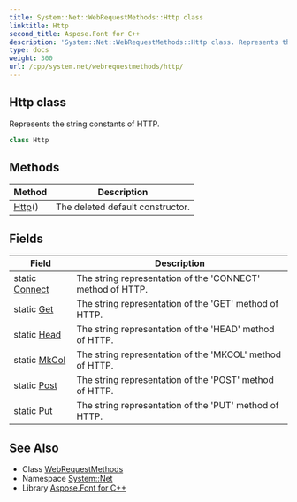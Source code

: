 ```yaml
---
title: System::Net::WebRequestMethods::Http class
linktitle: Http
second_title: Aspose.Font for C++
description: 'System::Net::WebRequestMethods::Http class. Represents the string constants of HTTP in C++.'
type: docs
weight: 300
url: /cpp/system.net/webrequestmethods/http/
---
```

## Http class


Represents the string constants of HTTP.

```cpp
class Http
```

## Methods

| Method | Description |
| --- | --- |
| [Http](./http/)() | The deleted default constructor. |
## Fields

| Field | Description |
| --- | --- |
| static [Connect](./connect/) | The string representation of the 'CONNECT' method of HTTP. |
| static [Get](./get/) | The string representation of the 'GET' method of HTTP. |
| static [Head](./head/) | The string representation of the 'HEAD' method of HTTP. |
| static [MkCol](./mkcol/) | The string representation of the 'MKCOL' method of HTTP. |
| static [Post](./post/) | The string representation of the 'POST' method of HTTP. |
| static [Put](./put/) | The string representation of the 'PUT' method of HTTP. |
## See Also

* Class [WebRequestMethods](../)
* Namespace [System::Net](../../)
* Library [Aspose.Font for C++](../../../)
